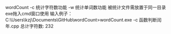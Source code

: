 wordCount
-c 统计字符数功能
-w 统计单词数功能
被统计文件需放置于同一目录
exe拖入cmd窗口使用
输入例子：C:\Users\kzj\Documents\GitHub\wordCount>wordCount.exe -c 函数判断闰年.cpp
总计字符数: 232 
